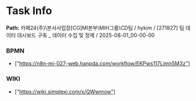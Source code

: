 # Task Info

**Path:** 카페24(주)\본사사업장\[CG]MI본부\MIH그룹\CD팀 / hykim / [271827] 팀 데이터 대시보드 구축 _ 데이터 수집 및 정제 / 2025-08-01_00-00-00

### BPMN
- ["https://n8n-mi-027-web.hanpda.com/workflow/EKPws117Limn5M3z"]

### WIKI
- ["https://wiki.simplexi.com/x/QWwmow"]

